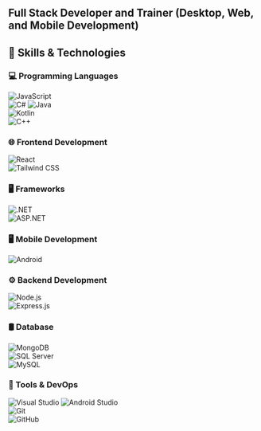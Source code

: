 ## Full Stack Developer and Trainer (Desktop, Web, and Mobile Development)

<!--
**zaintahiri/zaintahiri** is a ✨ _special_ ✨ repository because its `README.md` (this file) appears on your GitHub profile.

Here are some ideas to get you started:

- 🔭 I’m currently working on ...
- 🌱 I’m currently learning ...
- 👯 I’m looking to collaborate on ...
- 🤔 I’m looking for help with ...
- 💬 Ask me about ...
- 📫 How to reach me: ...
- 😄 Pronouns: ...
- ⚡ Fun fact: ...
-->

## 🚀 Skills & Technologies

### 💻 Programming Languages  
![JavaScript](https://img.shields.io/badge/JavaScript-F7DF1E?style=for-the-badge&logo=javascript&logoColor=black)  
![C#](https://img.shields.io/badge/C%23-239120?style=for-the-badge&logo=csharp&logoColor=white)
![Java](https://img.shields.io/badge/Java-007396?style=for-the-badge&logo=java&logoColor=white)  
![Kotlin](https://img.shields.io/badge/Kotlin-7F52FF?style=for-the-badge&logo=kotlin&logoColor=white)  
![C++](https://img.shields.io/badge/C++-00599C?style=for-the-badge&logo=cplusplus&logoColor=white)  

### 🌐 Frontend Development  
![React](https://img.shields.io/badge/React-20232A?style=for-the-badge&logo=react&logoColor=61DAFB)  
![Tailwind CSS](https://img.shields.io/badge/TailwindCSS-38B2AC?style=for-the-badge&logo=tailwindcss&logoColor=white)  

### 🖥️ Frameworks  
![.NET](https://img.shields.io/badge/.NET-512BD4?style=for-the-badge&logo=dotnet&logoColor=white)  
![ASP.NET](https://img.shields.io/badge/ASP.NET-5C2D91?style=for-the-badge&logo=dotnet&logoColor=white)  

### 🖥️ Mobile Development  
![Android](https://img.shields.io/badge/Android-3DDC84?style=for-the-badge&logo=android&logoColor=white)  

### ⚙️ Backend Development  
![Node.js](https://img.shields.io/badge/Node.js-43853D?style=for-the-badge&logo=node.js&logoColor=white)  
![Express.js](https://img.shields.io/badge/Express.js-404D59?style=for-the-badge)  

### 🛢️ Database  
![MongoDB](https://img.shields.io/badge/MongoDB-47A248?style=for-the-badge&logo=mongodb&logoColor=white)  
![SQL Server](https://img.shields.io/badge/SQL_Server-CC2927?style=for-the-badge&logo=microsoftsqlserver&logoColor=white)   
![MySQL](https://img.shields.io/badge/MySQL-4479A1?style=for-the-badge&logo=mysql&logoColor=white)

### 🔧 Tools & DevOps  
![Visual Studio](https://img.shields.io/badge/Visual%20Studio-5C2D91?style=for-the-badge&logo=visualstudio&logoColor=white) 
![Android Studio](https://img.shields.io/badge/Android_Studio-3DDC84?style=for-the-badge&logo=androidstudio&logoColor=white)  
![Git](https://img.shields.io/badge/Git-F05032?style=for-the-badge&logo=git&logoColor=white)  
![GitHub](https://img.shields.io/badge/GitHub-181717?style=for-the-badge&logo=github&logoColor=white)  


